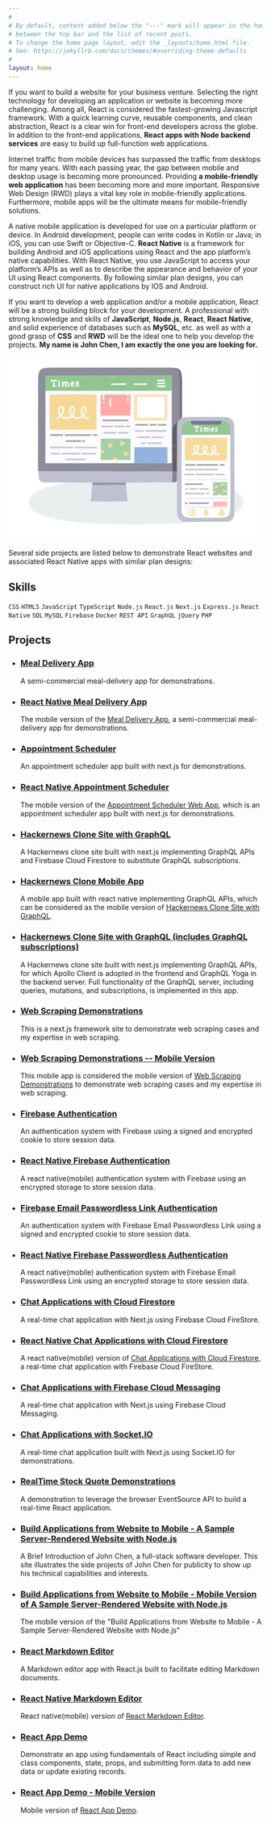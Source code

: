 ```yaml
---
#
# By default, content added below the "---" mark will appear in the home page
# between the top bar and the list of recent posts.
# To change the home page layout, edit the _layouts/home.html file.
# See: https://jekyllrb.com/docs/themes/#overriding-theme-defaults
#
layout: home
---
```


If you want to build a website for your business venture. Selecting the right technology for developing an application or website is becoming more challenging. Among all, React is considered the fastest-growing Javascript framework. With a quick learning curve, reusable components, and clean abstraction, React is a clear win for front-end developers across the globe. In addition to the front-end applications, **React apps with Node backend services** are easy to build up full-function web applications.

Internet traffic from mobile devices has surpassed the traffic from desktops for many years. With each passing year, the gap between mobile and desktop usage is becoming more pronounced. Providing **a mobile-friendly web application** has been becoming more and more important. Responsive Web Design (RWD) plays a vital key role in mobile-friendly applications. Furthermore, mobile apps will be the ultimate means for mobile-friendly solutions.

A native mobile application is developed for use on a particular platform or device. In Android development, people can write codes in Kotlin or Java; in iOS, you can use Swift or Objective-C. **React Native** is a framework for building Android and iOS applications using React and the app platform’s native capabilities. With React Native, you use JavaScript to access your platform’s APIs as well as to describe the appearance and behavior of your UI using React components. By following similar plan designs, you can construct rich UI for native applications by IOS and Android. 

If you want to develop a web application and/or a mobile application, React will be a strong building block for your development. A professional with strong knowledge and skills of **JavaScript**, **Node.js**, **React**, **React Native**, and solid experience of databases such as **MySQL**, etc. as well as with a good grasp of **CSS** and **RWD** will be the ideal one to help you develop the projects. **My name is John Chen, I am exactly the one you are looking for.**

![app-web-mobile](/images/app-web-mobile.jpeg)

Several side projects are listed below to demonstrate React websites and associated React Native apps with similar plan designs:

## Skills

`CSS` `HTML5` `JavaScript` `TypeScript` `Node.js` `React.js` `Next.js` `Express.js` `React Native` `SQL` `MySQL` `Firebase` `Docker` `REST API` `GraphQL` `jQuery` `PHP`

## Projects

- ### [Meal Delivery App](https://jglchen.github.io/meal-delivery/)
    A semi-commercial meal-delivery app for demonstrations.

- ### [React Native Meal Delivery App](https://jglchen.github.io/react-native-meal-delivery/)
    The mobile version of the [Meal Delivery App](https://jglchen.github.io/meal-delivery/), a semi-commercial meal-delivery app for demonstrations.

- ### [Appointment Scheduler](https://jglchen.github.io/scheduler-app/)
    An appointment scheduler app built with next.js for demonstrations.

- ### [React Native Appointment Scheduler](https://jglchen.github.io/react-native-scheduler-app/)
    The mobile version of the [Appointment Scheduler Web App](https://jglchen.github.io/scheduler-app/), which is an appointment scheduler app built with next.js for demonstrations.

- ### [Hackernews Clone Site with GraphQL](https://jglchen.github.io/hackernews-nextjs-apollo/)
    A Hackernews clone site built with next.js implementing GraphQL APIs and Firebase Cloud Firestore to substitute GraphQL subscriptions.

- ### [Hackernews Clone Mobile App](https://jglchen.github.io/react-native-hackernews-apollo/)
    A mobile app built with react native implementing GraphQL APIs, which can be considered as the mobile version of [Hackernews Clone Site with GraphQL](https://jglchen.github.io/hackernews-nextjs-apollo/).

- ### [Hackernews Clone Site with GraphQL (includes GraphQL subscriptions)](https://jglchen.github.io/hackernews-nextjs-graphql-sse/)
    A Hackernews clone site built with next.js implementing GraphQL APIs, for which Apollo Client is adopted in the frontend and GraphQL Yoga in the backend server. Full functionality of the GraphQL server, including queries, mutations, and subscriptions, is implemented in this app.

- ### [Web Scraping Demonstrations](https://jglchen.github.io/web-scrape/)
    This is a next.js framework site to demonstrate web scraping cases and my expertise in web scraping.

- ### [Web Scraping Demonstrations -- Mobile Version](https://jglchen.github.io/react-native-web-scrape/)
    This mobile app is considered the mobile version of [Web Scraping Demonstrations](https://web-scrape.vercel.app) to demonstrate web scraping cases and my expertise in web scraping. 

- ### [Firebase Authentication](https://jglchen.github.io/firebase-auth/)
    An authentication system with Firebase using a signed and encrypted cookie to store session data.

- ### [React Native Firebase Authentication](https://jglchen.github.io/react-native-firebase-auth/)
    A react native(mobile) authentication system with Firebase using an encrypted storage to store session data.

- ### [Firebase Email Passwordless Link Authentication](https://jglchen.github.io/firebase-auth-email/)
    An authentication system with Firebase Email Passwordless Link using a signed and encrypted cookie to store session data.

- ### [React Native Firebase Passwordless Authentication](https://jglchen.github.io/react-native-firebase-auth-email/)
    A react native(mobile) authentication system with Firebase Email Passwordless Link using an encrypted storage to store session data.

- ### [Chat Applications with Cloud Firestore](https://jglchen.github.io/firestore-realtime-chat/)
    A real-time chat application with Next.js using Firebase Cloud FireStore.

- ### [React Native Chat Applications with Cloud Firestore](https://jglchen.github.io/firestore-realtime-chat-mobile/)
    A react native(mobile) version of [Chat Applications with Cloud Firestore](https://jglchen.github.io/firestore-realtime-chat/), a real-time chat application with Firebase Cloud FireStore.

- ### [Chat Applications with Firebase Cloud Messaging](https://jglchen.github.io/firebase-realtime-chat/)
    A real-time chat application with Next.js using Firebase Cloud Messaging.

- ### [Chat Applications with Socket.IO](https://jglchen.github.io/nextjs-socket-chat/)
    A real-time chat application built with Next.js using Socket.IO for demonstrations.

- ### [RealTime Stock Quote Demonstrations](https://jglchen.github.io/realtime-stock-next/)
    A demonstration to leverage the browser EventSource API to build a real-time React application.

- ### [Build Applications from Website to Mobile - A Sample Server-Rendered Website with Node.js](https://jglchen.github.io/nextjs-projects/)
    A Brief Introduction of John Chen, a full-stack software developer. This site illustrates the side projects of John Chen for publicity to show up his technical capabilities and interests.

- ### [Build Applications from Website to Mobile - Mobile Version of A Sample Server-Rendered Website with Node.js](https://jglchen.github.io/react-native-nextjs-projects/)
    The mobile version of the "Build Applications from Website to Mobile - A Sample Server-Rendered Website with Node.js"

- ### [React Markdown Editor](https://jglchen.github.io/react-md-editor/)
    A Markdown editor app with React.js built to facilitate editing Markdown documents.

- ### [React Native Markdown Editor](https://jglchen.github.io/react-native-md-editor/)
    React native(mobile) version of [React Markdown Editor](https://jglchen.github.io/react-md-editor/).

- ### [React App Demo](https://jglchen.github.io/react-app-demo/)
    Demonstrate an app using fundamentals of React including simple and class components, state, props, and submitting form data to add new data or update existing records.

- ### [React App Demo - Mobile Version](https://jglchen.github.io/react-app-demo-mobile/)
    Mobile version of [React App Demo](https://jglchen.github.io/react-app-demo/). 



